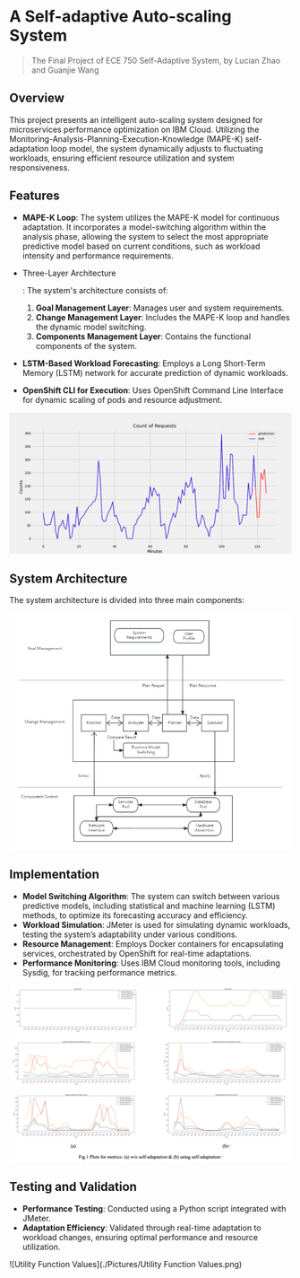 # A Self-adaptive Auto-scaling System
> The Final Project of ECE 750 Self-Adaptive System, by Lucian Zhao and Guanjie Wang
## Overview

This project presents an intelligent auto-scaling system designed for microservices performance optimization on IBM Cloud. Utilizing the Monitoring-Analysis-Planning-Execution-Knowledge (MAPE-K) self-adaptation loop model, the system dynamically adjusts to fluctuating workloads, ensuring efficient resource utilization and system responsiveness.



## Features

- **MAPE-K Loop**: The system utilizes the MAPE-K model for continuous adaptation. It incorporates a model-switching algorithm within the analysis phase, allowing the system to select the most appropriate predictive model based on current conditions, such as workload intensity and performance requirements.

- Three-Layer Architecture

  : The system's architecture consists of:

  1. **Goal Management Layer**: Manages user and system requirements.
  2. **Change Management Layer**: Includes the MAPE-K loop and handles the dynamic model switching.
  3. **Components Management Layer**: Contains the functional components of the system.

- **LSTM-Based Workload Forecasting**: Employs a Long Short-Term Memory (LSTM) network for accurate prediction of dynamic workloads.

- **OpenShift CLI for Execution**: Uses OpenShift Command Line Interface for dynamic scaling of pods and resource adjustment.

<img src="./Pictures/LSTM.png" alt="LSTM" style="zoom:72%;" />





## System Architecture

The system architecture is divided into three main components:

![archNew](./Pictures/archNew.png)



## Implementation

- **Model Switching Algorithm**: The system can switch between various predictive models, including statistical and machine learning (LSTM) methods, to optimize its forecasting accuracy and efficiency.
- **Workload Simulation**: JMeter is used for simulating dynamic workloads, testing the system’s adaptability under various conditions.
- **Resource Management**: Employs Docker containers for encapsulating services, orchestrated by OpenShift for real-time adaptations.
- **Performance Monitoring**: Uses IBM Cloud monitoring tools, including Sysdig, for tracking performance metrics.

![Metrics](./Pictures/Metrics.png)



## Testing and Validation

- **Performance Testing**: Conducted using a Python script integrated with JMeter.
- **Adaptation Efficiency**: Validated through real-time adaptation to workload changes, ensuring optimal performance and resource utilization.

![Utility Function Values](./Pictures/Utility Function Values.png)
